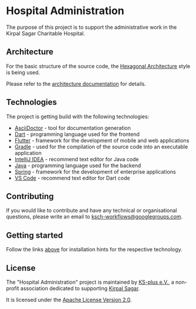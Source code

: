 # Hospital Administration

The purpose of this project is to support the administrative work in the Kirpal Sagar Charitable Hospital.

## Architecture

For the basic structure of the source code, the [Hexagonal Architecture](https://github.com/ksch-workflows/hospital-administration/wiki/HexagonalArchitecture) style is being used.

Please refer to the [architecture documentation](https://github.com/ksch-workflows/hospital-administration/wiki/ArchitectureDocumentation) for details.

## Technologies

The project is getting build with the following technologies:

- [AsciiDoctor](https://github.com/ksch-workflows/hospital-administration/wiki/AsciiDoctor) - tool for documentation generation
- [Dart](https://github.com/ksch-workflows/hospital-administration/wiki/Dart) - programming language used for the frontend
- [Flutter](https://github.com/ksch-workflows/hospital-administration/wiki/Flutter) - framework for the development of mobile and web applications
- [Gradle](https://github.com/ksch-workflows/ksch-workflows/wiki/Gradle) - used for the compilation of the source code into an executable application  
- [IntelliJ IDEA](https://github.com/ksch-workflows/ksch-workflows/wiki/IntelliJ) - recommend text editor for Java code
- [Java](https://github.com/ksch-workflows/hospital-administration/wiki/Java) - programming language used for the backend
- [Spring](https://github.com/ksch-workflows/hospital-administration/wiki/Spring) - framework for the development of enterprise applications
- [VS Code](https://github.com/ksch-workflows/ksch-workflows/wiki/Code) - recommend text editor for Dart code

## Contributing

If you would like to contribute and have any technical or organisational questions, please write an email to [ksch-workflows@googlegroups.com](mailto:ksch-workflows@googlegroups.com).

## Getting started

Follow the links [above](#technology) for installation hints for the respective technology.

## License

The "Hospital Administration" project is maintained by [KS-plus e.V.](https://ks-plus.org/en/welcome/), a non-profit association dedicated to supporting [Kirpal Sagar](https://kirpal-sagar.org/en/welcome/).

It is licensed under the [Apache License Version 2.0](https://github.com/ksch-workflows/ksch-workflows/blob/master/LICENSE).
